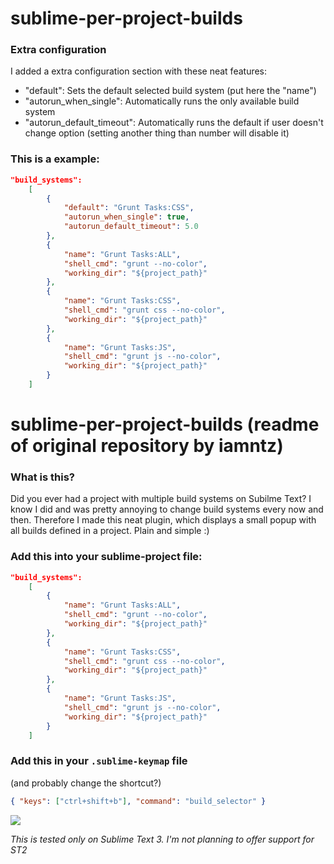 sublime-per-project-builds
==========================

### Extra configuration
I added a extra configuration section with these neat features:
- "default": Sets the default selected build system (put here the "name")
- "autorun_when_single": Automatically runs the only available build system
- "autorun_default_timeout": Automatically runs the default if user doesn't change option (setting another thing than number will disable it)

### This is a example:
```json
"build_systems":
	[
		{
			"default": "Grunt Tasks:CSS",
			"autorun_when_single": true,
			"autorun_default_timeout": 5.0
		},
		{
			"name": "Grunt Tasks:ALL",
			"shell_cmd": "grunt --no-color",
			"working_dir": "${project_path}"
		},
		{
			"name": "Grunt Tasks:CSS",
			"shell_cmd": "grunt css --no-color",
			"working_dir": "${project_path}"
		},
		{
			"name": "Grunt Tasks:JS",
			"shell_cmd": "grunt js --no-color",
			"working_dir": "${project_path}"
		}
	]
```



sublime-per-project-builds (readme of original repository by iamntz)
==========================
### What is this?
Did you ever had a project with multiple build systems on Subilme Text? I know I did and was pretty annoying to change build systems every now and then. Therefore I made this neat plugin, which displays a small popup with all builds defined in a project. Plain and simple :)

### Add this into your sublime-project file:
```json
"build_systems":
	[
		{
			"name": "Grunt Tasks:ALL",
			"shell_cmd": "grunt --no-color",
			"working_dir": "${project_path}"
		},
		{
			"name": "Grunt Tasks:CSS",
			"shell_cmd": "grunt css --no-color",
			"working_dir": "${project_path}"
		},
		{
			"name": "Grunt Tasks:JS",
			"shell_cmd": "grunt js --no-color",
			"working_dir": "${project_path}"
		}
	]
```


### Add this in your `.sublime-keymap` file
(and probably change the shortcut?)

```json
{ "keys": ["ctrl+shift+b"], "command": "build_selector" }
```

![](http://img.iamntz.com/jing/2013-02-27_17h26_06.png)

_This is tested only on Sublime Text 3. I'm not planning to offer support for ST2_
